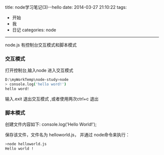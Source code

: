 title: node学习笔记(3)--hello
date: 2014-03-27 21:10:22
tags:
- 开始
- 我
- 日记
categories: node
---

node.js 有控制台交互模式和脚本模式

<!-- more -->
### 交互模式
打开控制台,输入node 进入交互模式 
```bash
D:\myWorkTemp\node-study>node
> console.log('hello word!')
hello word!
```

输入.exit 退出交互模式 ,或者使用两次ctrl+c 退出

### 脚本模式

创建文件内容如下:
console.log('Hello World!');

保存该文件，文件名为 helloworld.js， 并通过 node命令来执行：

```bash
>node helloworld.js 
Hello world !
```